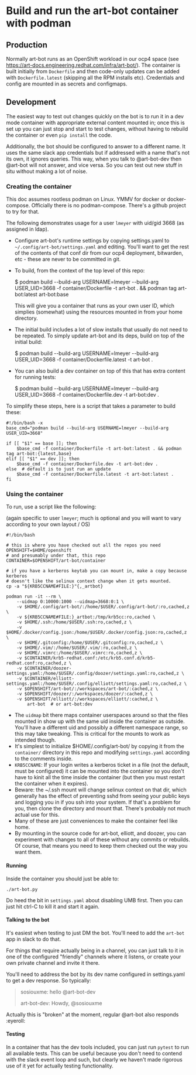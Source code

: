 # Build and run the art-bot container with podman

## Production

Normally art-bot runs as an OpenShift workload in our ocp4 space (see
https://art-docs.engineering.redhat.com/infra/art-bot/). The
container is built initially from `Dockerfile` and then code-only updates can
be added with `Dockerfile.latest` (skipping all the RPM installs etc).
Credentials and config are mounted in as secrets and configmaps.

## Development

The easiest way to test out changes quickly on the bot is to run it in a dev
mode container with appropriate external content mounted in; once this is set
up you can just stop and start to test changes, without having to rebuild the
container or even `pip install` the code.

Additionally, the bot should be configured to answer to a different name. It
uses the same slack app credentials but if addressed with a name that's not its
own, it ignores queries. This way, when you talk to @art-bot-dev then @art-bot
will not answer, and vice versa. So you can test out new stuff in situ without
making a lot of noise.

### Creating the container

This doc assumes rootless podman on Linux. YMMV for docker or docker-compose.
Officially there is no podman-compose. There's a github project to try for that.

The following demonstrates usage for a user `lmeyer` with uid/gid 3668 (as assigned in ldap).

* Configure art-bot's runtime settings by copying settings.yaml to
  `~/.config/art-bot/settings.yaml` and editing. You'll want to get the rest of
  the contents of that conf dir from our ocp4 deployment, bitwarden, etc - these
  are never to be committed in git.

* To build, from the context of the top level of this repo:

    $ podman build --build-arg USERNAME=lmeyer --build-arg USER_UID=3668 -f container/Dockerfile -t art-bot . && podman tag art-bot:latest art-bot:base

  This will give you a container that runs as your own user ID, which simplies
  (somewhat) using the resources mounted in from your home directory.

* The initial build includes a lot of slow installs that usually do not need to be repeated.
  To simply update art-bot and its deps, build on top of the initial build:

    $ podman build --build-arg USERNAME=lmeyer --build-arg USER_UID=3668 -f container/Dockerfile.latest -t art-bot .

* You can also build a dev container on top of this that has extra content for running tests:

    $ podman build --build-arg USERNAME=lmeyer --build-arg USER_UID=3668 -f container/Dockerfile.dev -t art-bot:dev .

To simplify these steps, here is a script that takes a parameter to build these:

```
#!/bin/bash -x
base_cmd="podman build --build-arg USERNAME=lmeyer --build-arg USER_UID=3668"

if [[ "$1" == base ]]; then
    $base_cmd -f container/Dockerfile -t art-bot:latest . && podman tag art-bot:{latest,base}
elif [[ "$1" == dev ]]; then
    $base_cmd -f container/Dockerfile.dev -t art-bot:dev .
else  # default is to just run an update
    $base_cmd -f container/Dockerfile.latest -t art-bot:latest .
fi
```

### Using the container

To run, use a script like the following:

(again specific to user `lmeyer`; much is optional and you will want to vary
according to your own layout / OS)

```
#!/bin/bash

# this is where you have checked out all the repos you need
OPENSHIFT=$HOME/openshift
# and presumably under that, this repo
CONTAINER=$OPENSHIFT/art-bot/container

# if you have a kerberos keytab you can mount in, make a copy because kerberos
# doesn't like the selinux context change when it gets mounted.
cp -a "${KRB5CCNAME#FILE:}"{,_artbot}

podman run -it --rm \
    --uidmap 0:10000:1000 --uidmap=3668:0:1 \
    -v $HOME/.config/art-bot/:/home/$USER/.config/art-bot/:ro,cached,z \
    -v ${KRB5CCNAME#FILE:}_artbot:/tmp/krb5cc:ro,cached \
    -v $HOME/.ssh:/home/$USER/.ssh:ro,cached,z \
    -v $HOME/.docker/config.json:/home/$USER/.docker/config.json:ro,cached,z \
    -v $HOME/.gitconfig:/home/$USER/.gitconfig:ro,cached,z \
    -v $HOME/.vim/:/home/$USER/.vim/:ro,cached,z \
    -v $HOME/.vimrc:/home/$USER/.vimrc:ro,cached,z \
    -v $CONTAINER/krb5-redhat.conf:/etc/krb5.conf.d/krb5-redhat.conf:ro,cached,z \
    -v $CONTAINER/doozer-settings.yaml:/home/$USER/.config/doozer/settings.yaml:ro,cached,z \
    -v $CONTAINER/elliott-settings.yaml:/home/$USER/.config/elliott/settings.yaml:ro,cached,z \
    -v $OPENSHIFT/art-bot/:/workspaces/art-bot/:cached,z \
    -v $OPENSHIFT/doozer/:/workspaces/doozer/:cached,z \
    -v $OPENSHIFT/elliott/:/workspaces/elliott/:cached,z \
        art-bot  # or art-bot:dev
```

- The `uidmap` bit there maps container userspaces around so that the files
  mounted in show up with the same uid inside the container as outside. You'll
  have a different uid and possibly a different namespace range, so this may take
  tweaking. This is critical for the mounts to work as intended though.
- It's simplest to initialize $HOME/.config/art-bot/ by copying it from the
  `container/` directory in this repo and modifying `settings.yaml` according
  to the comments inside.
- `KRB5CCNAME`: If your login writes a kerberos ticket in a file (not the default, must be
  configured) it can be mounted into the container so you don't have to kinit
  all the time inside the container (but then you must restart the container when it expires).
- Beware: the ~/.ssh mount will change selinux context on that dir, which generally has the
  effect of preventing sshd from seeing your public keys and logging you in if you ssh into
  your system. If that's a problem for you, then clone the directory and mount that.
  There's probably not much actual use for this.
- Many of these are just conveniences to make the container feel like home.
- By mounting in the source code for art-bot, elliott, and doozer, you can
  experiment with changes to all of these without any commits or rebuilds. Of
  course, that means you need to keep them checked out the way you want them.

#### Running

Inside the container you should just be able to:

`./art-bot.py`

Do heed the bit in `settings.yaml` about disabling UMB first. Then you can just
hit ctrl-C to kill it and start it again.

#### Talking to the bot

It's easiest when testing to just DM the bot. You'll need to add the `art-bot` app in slack to do that.

For things that require actually being in a channel, you can just talk to it in
one of the configured "friendly" channels where it listens, or create your own
private channel and invite it there.

You'll need to address the bot by its dev name configured in settings.yaml to get a dev response. So typically:

> sosiouxme:
> hello @art-bot-dev
>
> art-bot-dev:
> Howdy, @sosiouxme

Actually this is "broken" at the moment, regular @art-bot also responds :eyeroll:

#### Testing

In a container that has the dev tools included, you can just run `pytest` to
run all available tests. This can be useful because you don't need to contend
with the slack event loop and such, but clearly we haven't made rigorous use of
it yet for actually testing functionality.
